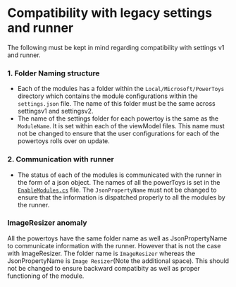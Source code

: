 # Compatibility with legacy settings and runner
The following must be kept in mind regarding compatibility with settings v1 and runner.

### 1. Folder Naming structure
- Each of the modules has a folder within the `Local/Microsoft/PowerToys` directory which contains the module configurations within the `settings.json` file. The name of this folder must be the same across settingsv1 and settingsv2. 
- The name of the settings folder for each powertoy is the same as the `ModuleName`. It is set within each of the viewModel files. This name must not be changed to ensure that the user configurations for each of the powertoys rolls over on update.

### 2. Communication with runner
- The status of each of the modules is communicated with the runner in the form of a json object. The names of all the powerToys is set in the [`EnableModules.cs`](src/core/Microsoft.PowerToys.Settings.UI.Lib/EnabledModules.cs) file. The `JsonPropertyName` must not be changed to ensure that the information is dispatched properly to all the modules by the runner.

### ImageResizer anomaly
All the powertoys have the same folder name as well as JsonPropertyName to communicate information with the runner. However that is not the case with ImageResizer. The folder name is `ImageResizer` whereas the JsonPropertyName is `Image Resizer`(Note the additional space). This should not be changed to ensure backward compatibity as well as proper functioning of the module.